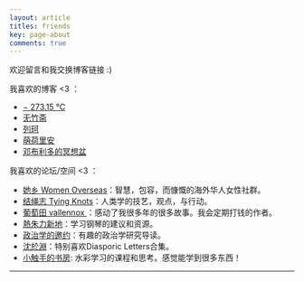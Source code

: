 ```yaml
---
layout: article
titles: friends
key: page-about
comments: true
---
```

欢迎留言和我交换博客链接 :)   

我喜欢的博客 <3 ：

- [− 273.15 ℃](https://blog.sommercamp.xyz/)
- [无竹斋](https://bamboobone9.com/)
- [列珂](https://write.c7.io/ilke/)
- [萌荷里安](https://blogatlarge.com/c1air2/)
- [邓布利多的冥想盆](https://pensieve.wangxindi.org/)

我喜欢的论坛/空间 <3 ：
- [她乡 Women Overseas](https://forum.womenoverseas.com/)：智慧，包容，而慷慨的海外华人女性社群。
- [结绳志 Tying Knots](https://tyingknots.net/)：人类学的技艺，观点，与行动。
- [葡萄田 vallennox ](https://vallennox.com/)：感动了我很多年的很多故事。我会定期打钱的作者。
- [熱朱力新地](https://music.coms.asia/)：学习钢琴的建议和资源。
- [政治学的邀约](https://finelin.notion.site/8f0e84b281894a9fb599e5ac8c511faf)：有趣的政治学研究导读。
- [沈於淵](https://matters.town/@zscliterary)：特别喜欢Diasporic Letters合集。
- [小触手的书房](https://heiheihei.ca/): 水彩学习的课程和思考。感觉能学到很多东西！

---  

<head>
  <!-- ... -->
  <link
    rel="stylesheet"
    href="https://unpkg.com/@waline/client@v3/dist/waline.css"
  />
</head>
<body>
  <!-- ... -->
  <div id="waline"></div>
  <script type="module">
    import { init } from 'https://unpkg.com/@waline/client@v3/dist/waline.js';

    init({
      el: '#waline',
      serverURL: 'https://walinetest-sage.vercel.app',
      lang: 'en',
      emoji: [
      'https://unpkg.com/@waline/emojis@1.2.0/tw-emoji',
    ],
      placeholder: 'Tell me what you think :) To comment you do not need to sign into anything.',
    });
  </script>
</body>
